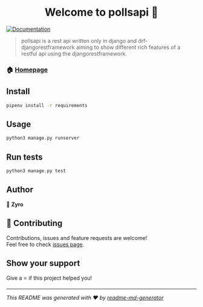 <h1 align="center">Welcome to pollsapi 👋</h1>
<p>
  <a href="https://github.com/ZyroGatsby/pollsapi#readme" target="_blank">
    <img alt="Documentation" src="https://img.shields.io/badge/documentation-yes-brightgreen.svg" />
  </a>
</p>

> pollsapi is a rest api written only in django and drf- djangorestframework aiming to show different rich features of a restful api using the djangorestframework.

### 🏠 [Homepage](https://github.com/ZyroGatsby/pollsapi/)

## Install

```sh
pipenv install -r requirements
```

## Usage

```sh
python3 manage.py runserver
```

## Run tests

```sh
python3 manage.py test
```

## Author

👤 **Zyro**


## 🤝 Contributing

Contributions, issues and feature requests are welcome!<br />Feel free to check [issues page](https://github.com/ZyroGatsby/pollsapi/issues/). 

## Show your support

Give a ⭐️ if this project helped you!

***
_This README was generated with ❤️ by [readme-md-generator](https://github.com/kefranabg/readme-md-generator)_